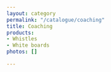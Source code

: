 ```yaml
---
layout: category
permalink: "/catalogue/coaching"
title: Coaching
products:
- Whistles
- White boards
photos: []

---
```


